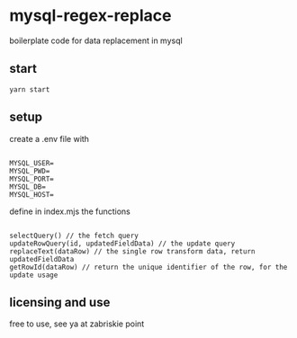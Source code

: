 # mysql-regex-replace

boilerplate code for data replacement in mysql

## start

```
yarn start
```

## setup

create a .env file with

```

MYSQL_USER=
MYSQL_PWD=
MYSQL_PORT=
MYSQL_DB=
MYSQL_HOST=

```

define in index.mjs the functions

```

selectQuery() // the fetch query
updateRowQuery(id, updatedFieldData) // the update query
replaceText(dataRow) // the single row transform data, return updatedFieldData
getRowId(dataRow) // return the unique identifier of the row, for the update usage

```

## licensing and use

free to use, see ya at zabriskie point
